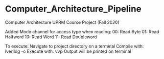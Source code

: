 # Computer_Architecture_Pipeline
Computer Architecture UPRM Course Project (Fall 2020)

Added Mode channel for access type when reading:
    00: Read Byte
    01: Read Halfword
    10: Read Word
    11: Read Doubleword

To execute:
    Navigate to project directory on a terminal
    Compile with: 
        iverilog -o <name> <filename>
    Execute with:
        vvp <name>
    Output will be printed on terminal